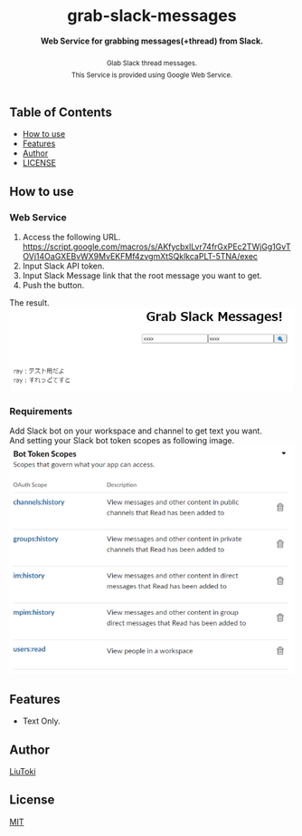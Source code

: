 <h1 align="center">grab-slack-messages</h1>

<div align="center">
    <strong>Web Service for grabbing messages(+thread) from Slack.</strong>
</div>

<br/>

<div align="center">
    <sub>
        Glab Slack thread messages.<br>
        This Service is provided using Google Web Service.
    </sub>
</div>

<br/>

## Table of Contents
- [How to use](#how-to-use)
- [Features](#features)
- [Author](#author)
- [LICENSE](#license)

## How to use
### Web Service
1. Access the following URL.
https://script.google.com/macros/s/AKfycbxlLvr74frGxPEc2TWjGg1GvTOVj14OaGXEBvWX9MvEKFMf4zvgmXtSQklkcaPLT-5TNA/exec
1. Input Slack API token.
1. Input Slack Message link that the root message you want to get.
1. Push the button.

The result.
![result](./docs/result.png)

### Requirements
Add Slack bot on your workspace and channel to get text you want.  
And setting your Slack bot token scopes as following image.
![bot_token_scopes_setting](./docs/bot_token_scopes_setting.png)

## Features
- Text Only.

## Author
[LiuToki](https://github.com/LiuToki)

## License
[MIT](./LICENCE)
